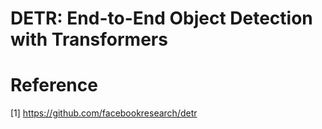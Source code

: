 # DETR: End-to-End Object Detection with Transformers 

# Reference
[1] https://github.com/facebookresearch/detr
